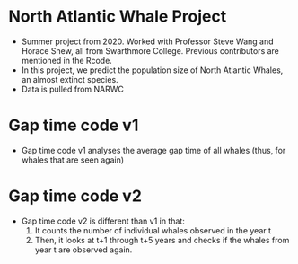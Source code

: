 # North Atlantic Whale Project
- Summer project from 2020. Worked with Professor Steve Wang and Horace Shew, all from Swarthmore College. Previous contributors are mentioned in the Rcode.
- In this project, we predict the population size of North Atlantic Whales, an almost extinct species.
- Data is pulled from NARWC
# Gap time code v1
- Gap time code v1 analyses the average gap time of all whales (thus, for whales that are seen again)
# Gap time code v2
- Gap time code v2 is different than v1 in that:
  1. It counts the number of individual whales observed in the year t
  2. Then, it looks at t+1 through t+5 years and checks if the whales from year t are observed again.
